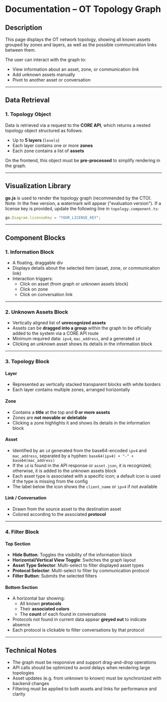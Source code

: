 # Documentation – OT Topology Graph

## Description

This page displays the OT network topology, showing all known assets grouped by zones and layers, as well as the possible communication links between them.

The user can interact with the graph to:

- View information about an asset, zone, or communication link
- Add unknown assets manually
- Pivot to another asset or conversation

---

## Data Retrieval

### 1. Topology Object

Data is retrieved via a request to the **CORE API**, which returns a nested topology object structured as follows:

- Up to **5 layers** (`levels`)
- Each layer contains one or more **zones**
- Each zone contains a list of **assets**

On the frontend, this object must be **pre-processed** to simplify rendering in the graph.

---

## Visualization Library

**go.js** is used to render the topology graph (recommended by the CTO).
Note: In the free version, a watermark will appear ("evaluation version"). If a license key is provided, update the following line in `topology.component.ts`:

```ts
go.Diagram.licenseKey = "YOUR_LICENSE_KEY";
```

---

## Component Blocks

### 1. Information Block

- A floating, draggable div
- Displays details about the selected item (asset, zone, or communication link)
- Interaction triggers:
  - Click on asset (from graph or unknown assets block)
  - Click on zone
  - Click on conversation link

---

### 2. Unknown Assets Block

- Vertically aligned list of **unrecognized assets**
- Assets can be **dragged into a group** within the graph to be officially added to the system via a CORE API route
- Minimum required data: `ipv4`, `mac_address`, and a generated `id`
- Clicking an unknown asset shows its details in the information block

---

### 3. Topology Block

#### Layer

- Represented as vertically stacked transparent blocks with white borders
- Each layer contains multiple zones, arranged horizontally

#### Zone

- Contains a **title** at the top and **0 or more assets**
- Zones are **not movable or deletable**
- Clicking a zone highlights it and shows its details in the information block

#### Asset

- Identified by an `id` generated from the base64-encoded `ipv4` and `mac_address`, separated by a hyphen:
  `base64(ipv4) + "-" + base64(mac_address)`
- If the `id` is found in the API response or `asset.json`, it is recognized; otherwise, it is added to the unknown assets block
- Each asset type is associated with a specific icon; a default icon is used if the type is missing from the config
- The label below the icon shows the `client_name` or `ipv4` if not available

#### Link / Conversation

- Drawn from the source asset to the destination asset
- Colored according to the associated **protocol**

---

### 4. Filter Block

#### Top Section

- **Hide Button**: Toggles the visibility of the information block
- **Horizontal/Vertical View Toggle**: Switches the graph layout
- **Asset Type Selector**: Multi-select to filter displayed asset types
- **Protocol Selector**: Multi-select to filter by communication protocol
- **Filter Button**: Submits the selected filters

#### Bottom Section

- A horizontal bar showing:
  - All known **protocols**
  - Their **associated colors**
  - The **count** of each found in conversations
- Protocols not found in current data appear **greyed out** to indicate absence
- Each protocol is clickable to filter conversations by that protocol

---

## Technical Notes

- The graph must be responsive and support drag-and-drop operations
- API calls should be optimized to avoid delays when rendering large topologies
- Asset updates (e.g. from unknown to known) must be synchronized with backend changes
- Filtering must be applied to both assets and links for performance and clarity
